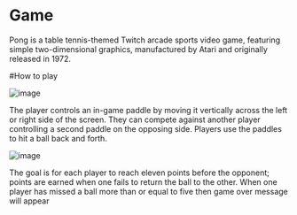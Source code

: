 # Game
Pong is a table tennis-themed Twitch arcade sports video game, featuring simple two-dimensional graphics, manufactured by Atari and originally released in 1972.

#How to play

 ![image](https://github.com/bvsreyanth/Game/assets/96385391/f595d475-5bae-4231-8221-bd5952966f66)
 
The player controls an in-game paddle by moving it vertically across the left or right side of the screen. They can compete against another player controlling a second paddle on the opposing side. Players use the paddles to hit a ball back and forth. 

![image](https://github.com/bvsreyanth/Game/assets/96385391/b11740b9-0936-4a20-a869-a4aa9f8f20b0)

The goal is for each player to reach eleven points before the opponent; points are earned when one fails to return the ball to the other. When one player has missed a ball more than or equal to five then game over message will appear 
